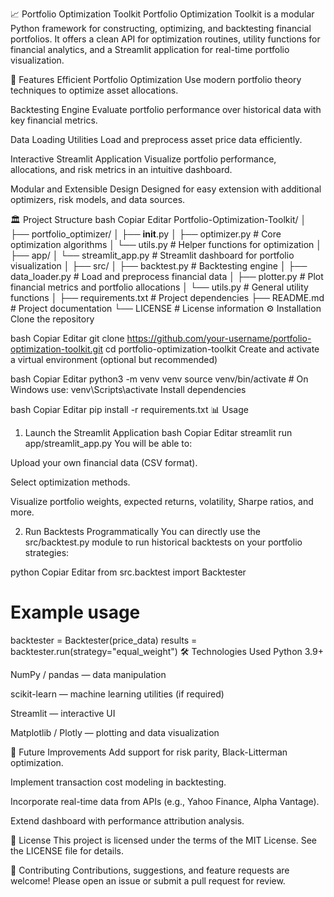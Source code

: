 📈 Portfolio Optimization Toolkit
Portfolio Optimization Toolkit is a modular Python framework for constructing, optimizing, and backtesting financial portfolios.
It offers a clean API for optimization routines, utility functions for financial analytics, and a Streamlit application for real-time portfolio visualization.

🚀 Features
Efficient Portfolio Optimization
Use modern portfolio theory techniques to optimize asset allocations.

Backtesting Engine
Evaluate portfolio performance over historical data with key financial metrics.

Data Loading Utilities
Load and preprocess asset price data efficiently.

Interactive Streamlit Application
Visualize portfolio performance, allocations, and risk metrics in an intuitive dashboard.

Modular and Extensible Design
Designed for easy extension with additional optimizers, risk models, and data sources.

🏛️ Project Structure
bash
Copiar
Editar
Portfolio-Optimization-Toolkit/
│
├── portfolio_optimizer/
│   ├── __init__.py
│   ├── optimizer.py        # Core optimization algorithms
│   └── utils.py             # Helper functions for optimization
│
├── app/
│   └── streamlit_app.py     # Streamlit dashboard for portfolio visualization
│
├── src/
│   ├── backtest.py          # Backtesting engine
│   ├── data_loader.py       # Load and preprocess financial data
│   ├── plotter.py           # Plot financial metrics and portfolio allocations
│   └── utils.py             # General utility functions
│
├── requirements.txt         # Project dependencies
├── README.md                # Project documentation
└── LICENSE                  # License information
⚙️ Installation
Clone the repository

bash
Copiar
Editar
git clone https://github.com/your-username/portfolio-optimization-toolkit.git
cd portfolio-optimization-toolkit
Create and activate a virtual environment (optional but recommended)

bash
Copiar
Editar
python3 -m venv venv
source venv/bin/activate   # On Windows use: venv\Scripts\activate
Install dependencies

bash
Copiar
Editar
pip install -r requirements.txt
📊 Usage
1. Launch the Streamlit Application
bash
Copiar
Editar
streamlit run app/streamlit_app.py
You will be able to:

Upload your own financial data (CSV format).

Select optimization methods.

Visualize portfolio weights, expected returns, volatility, Sharpe ratios, and more.

2. Run Backtests Programmatically
You can directly use the src/backtest.py module to run historical backtests on your portfolio strategies:

python
Copiar
Editar
from src.backtest import Backtester

# Example usage
backtester = Backtester(price_data)
results = backtester.run(strategy="equal_weight")
🛠️ Technologies Used
Python 3.9+

NumPy / pandas — data manipulation

scikit-learn — machine learning utilities (if required)

Streamlit — interactive UI

Matplotlib / Plotly — plotting and data visualization

🧩 Future Improvements
Add support for risk parity, Black-Litterman optimization.

Implement transaction cost modeling in backtesting.

Incorporate real-time data from APIs (e.g., Yahoo Finance, Alpha Vantage).

Extend dashboard with performance attribution analysis.

📄 License
This project is licensed under the terms of the MIT License.
See the LICENSE file for details.

🤝 Contributing
Contributions, suggestions, and feature requests are welcome!
Please open an issue or submit a pull request for review.
